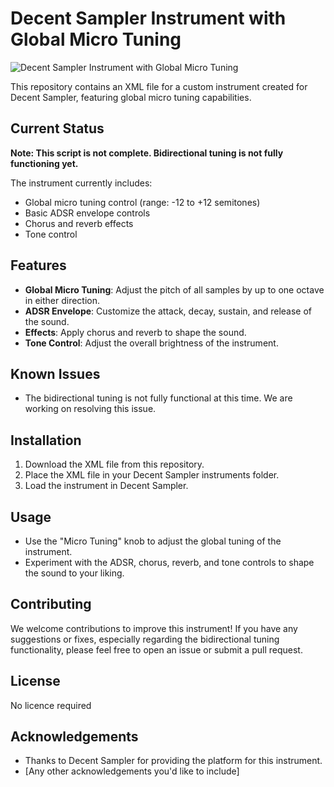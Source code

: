 # Decent Sampler Instrument with Global Micro Tuning

![Decent Sampler Instrument with Global Micro Tuning](https://github.com/user-attachments/assets/6e24ea9e-3943-43dd-984c-054ee1c8dc3f)


This repository contains an XML file for a custom instrument created for Decent Sampler, featuring global micro tuning capabilities.

## Current Status

**Note: This script is not complete. Bidirectional tuning is not fully functioning yet.**

The instrument currently includes:
- Global micro tuning control (range: -12 to +12 semitones)
- Basic ADSR envelope controls
- Chorus and reverb effects
- Tone control

## Features

- **Global Micro Tuning**: Adjust the pitch of all samples by up to one octave in either direction.
- **ADSR Envelope**: Customize the attack, decay, sustain, and release of the sound.
- **Effects**: Apply chorus and reverb to shape the sound.
- **Tone Control**: Adjust the overall brightness of the instrument.

## Known Issues

- The bidirectional tuning is not fully functional at this time. We are working on resolving this issue.

## Installation

1. Download the XML file from this repository.
2. Place the XML file in your Decent Sampler instruments folder.
3. Load the instrument in Decent Sampler.

## Usage

- Use the "Micro Tuning" knob to adjust the global tuning of the instrument.
- Experiment with the ADSR, chorus, reverb, and tone controls to shape the sound to your liking.

## Contributing

We welcome contributions to improve this instrument! If you have any suggestions or fixes, especially regarding the bidirectional tuning functionality, please feel free to open an issue or submit a pull request.

## License

No licence required

## Acknowledgements

- Thanks to Decent Sampler for providing the platform for this instrument.
- [Any other acknowledgements you'd like to include]
